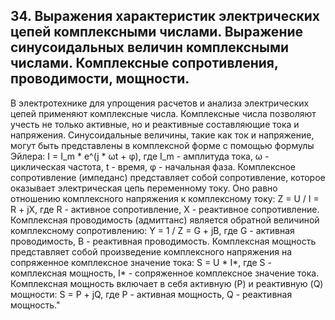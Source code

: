 ## 34. Выражения характеристик электрических цепей комплексными числами. Выражение синусоидальных величин комплексными числами. Комплексные сопротивления, проводимости, мощности.
В электротехнике для упрощения расчетов и анализа электрических цепей применяют комплексные числа. Комплексные числа позволяют учесть не только активные, но и реактивные составляющие тока и напряжения.
Синусоидальные величины, такие как ток и напряжение, могут быть представлены в комплексной форме с помощью формулы Эйлера:
I = I\_m \* e^(j \* ωt + φ),
где I\_m - амплитуда тока, ω - циклическая частота, t - время, φ - начальная фаза.
Комплексное сопротивление (импеданс) представляет собой сопротивление, которое оказывает электрическая цепь переменному току. Оно равно отношению комплексного напряжения к комплексному току:
Z = U / I = R + jX,
где R - активное сопротивление, X - реактивное сопротивление.
Комплексная проводимость (адмиттанс) является обратной величиной комплексному сопротивлению:
Y = 1 / Z = G + jB,
где G - активная проводимость, B - реактивная проводимость.
Комплексная мощность представляет собой произведение комплексного напряжения на сопряженное комплексное значение тока:
S = U \* I\*,
где S - комплексная мощность, I\* - сопряженное комплексное значение тока.
Комплексная мощность включает в себя активную (P) и реактивную (Q) мощности:
S = P + jQ,
где P - активная мощность, Q - реактивная мощность."
